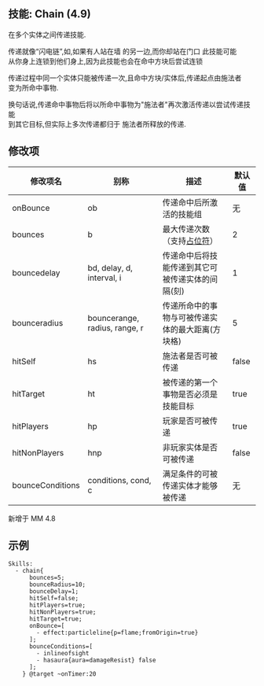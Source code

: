 技能: Chain (4.9)
--------------------------

在多个实体之间传递技能.

传递就像“闪电链”,如,如果有人站在墙 的另一边,而你却站在门口  此技能可能  
从你身上连锁到他们身上,因为此技能也会在命中方块后尝试连锁  

传递过程中同一个实体只能被传递一次,且命中方块/实体后,传递起点由施法者  
变为所命中事物.

换句话说,传递命中事物后将以所命中事物为"施法者"再次激活传递以尝试传递技能  
到其它目标,但实际上多次传递都归于 施法者所释放的传递.

修改项
----------

| 修改项名 | 别称    | 描述                                                                                                    | 默认值 |
|-----------|------------|----------------------------------------------------------------------------------------------------------------|---------------|
| onBounce         | ob         | 传递命中后所激活的技能组 | 无 |
| bounces          | b          | 最大传递次数（支持[占位符](/技能/占位符)） | 2       |
| bouncedelay            | bd, delay, d, interval, i          | 传递命中后将技能传递到其它可被传递实体的间隔(刻) | 1       |
| bounceradius           | bouncerange, radius, range, r          | 传递所命中的事物与可被传递实体的最大距离(方块格) | 5       |
| hitSelf          | hs         | 施法者是否可被传递 | false   |
| hitTarget        | ht         | 被传递的第一个事物是否必须是技能目标 | true    |
| hitPlayers       | hp         | 玩家是否可被传递 | true    |
| hitNonPlayers    | hnp        | 非玩家实体是否可被传递 | false   |
| bounceConditions | conditions, cond, c | 满足条件的可被传递实体才能够被传递 | 无    |

新增于 MM 4.8

示例
--------

    Skills:
      - chain{
          bounces=5;
          bounceRadius=10;
          bounceDelay=1;
          hitSelf=false;
          hitPlayers=true; 
          hitNonPlayers=true;
          hitTarget=true;
          onBounce=[
            - effect:particleline{p=flame;fromOrigin=true}
          ];
          bounceConditions=[
            - inlineofsight
            - hasaura{aura=damageResist} false
          ];
        } @target ~onTimer:20